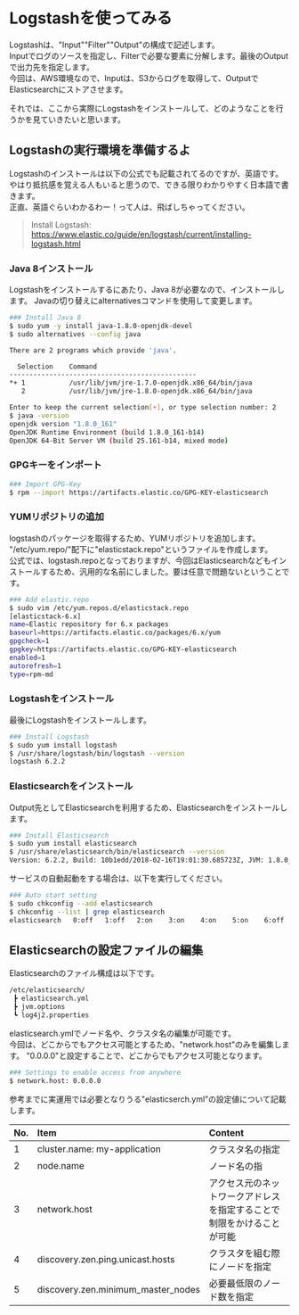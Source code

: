 # Logstashを使ってみる

Logstashは、"Input""Filter""Output"の構成で記述します。  
Inputでログのソースを指定し、Filterで必要な要素に分解します。最後のOutputで出力先を指定します。  
今回は、AWS環境なので、Inputは、S3からログを取得して、OutputでElasticsearchにストアさせます。  

それでは、ここから実際にLogstashをインストールして、どのようなことを行うかを見ていきたいと思います。  

##  Logstashの実行環境を準備するよ

Logstashのインストールは以下の公式でも記載されてるのですが、英語です。  
やはり抵抗感を覚える人もいると思うので、できる限りわかりやすく日本語で書きます。  
正直、英語ぐらいわかるわー！って人は、飛ばしちゃってください。  

> Install Logstash: https://www.elastic.co/guide/en/logstash/current/installing-logstash.html

### Java 8インストール

Logstashをインストールするにあたり、Java 8が必要なので、インストールします。
Javaの切り替えにalternativesコマンドを使用して変更します。

```bash
### Install Java 8
$ sudo yum -y install java-1.8.0-openjdk-devel
$ sudo alternatives --config java

There are 2 programs which provide 'java'.

  Selection    Command
-----------------------------------------------
*+ 1           /usr/lib/jvm/jre-1.7.0-openjdk.x86_64/bin/java
   2           /usr/lib/jvm/jre-1.8.0-openjdk.x86_64/bin/java

Enter to keep the current selection[+], or type selection number: 2
$ java -version
openjdk version "1.8.0_161"
OpenJDK Runtime Environment (build 1.8.0_161-b14)
OpenJDK 64-Bit Server VM (build 25.161-b14, mixed mode)
```

### GPGキーをインポート

```bash
### Import GPG-Key
$ rpm --import https://artifacts.elastic.co/GPG-KEY-elasticsearch
```

### YUMリポジトリの追加

logstashのパッケージを取得するため、YUMリポジトリを追加します。  
"/etc/yum.repo/"配下に"elasticstack.repo"というファイルを作成します。  
公式では、logstash.repoとなっておりますが、今回はElasticsearchなどもインストールするため、汎用的な名前にしました。要は任意で問題ないということです。

```bash
### Add elastic.repo
$ sudo vim /etc/yum.repos.d/elasticstack.repo
[elasticstack-6.x]
name=Elastic repository for 6.x packages
baseurl=https://artifacts.elastic.co/packages/6.x/yum
gpgcheck=1
gpgkey=https://artifacts.elastic.co/GPG-KEY-elasticsearch
enabled=1
autorefresh=1
type=rpm-md
```

### Logstashをインストール

最後にLogstashをインストールします。

```bash
### Install Logstash
$ sudo yum install logstash
$ /usr/share/logstash/bin/logstash --version
logstash 6.2.2
```
### Elasticsearchをインストール

Output先としてElasticsearchを利用するため、Elasticsearchをインストールします。

```bash
### Install Elasticsearch
$ sudo yum install elasticsearch
$ /usr/share/elasticsearch/bin/elasticsearch --version
Version: 6.2.2, Build: 10b1edd/2018-02-16T19:01:30.685723Z, JVM: 1.8.0_161
``` 

サービスの自動起動をする場合は、以下を実行してください。

```bash
### Auto start setting
$ sudo chkconfig --add elasticsearch
$ chkconfig --list | grep elasticsearch
elasticsearch  	0:off	1:off	2:on	3:on	4:on	5:on	6:off
```

## Elasticsearchの設定ファイルの編集

Elasticsearchのファイル構成は以下です。

```bash
/etc/elasticsearch/
 ┣ elasticsearch.yml
 ┣ jvm.options
 ┗ log4j2.properties
```

elasticsearch.ymlでノード名や、クラスタ名の編集が可能です。  
今回は、どこからでもアクセス可能とするため、"network.host"のみを編集します。
"0.0.0.0"と設定することで、どこからでもアクセス可能となります。

```bash
### Settings to enable access from anywhere
$ network.host: 0.0.0.0
```

参考までに実運用では必要となりうる"elasticserch.yml"の設定値について記載します。

| No. | Item                               | Content                                                                |
|:----|:-----------------------------------|:-----------------------------------------------------------------------|
| 1   | cluster.name: my-application       | クラスタ名の指定                                                       |
| 2   | node.name                          | ノード名の指                                                           |
| 3   | network.host                       | アクセス元のネットワークアドレスを指定することで制限をかけることが可能 |
| 4   | discovery.zen.ping.unicast.hosts   | クラスタを組む際にノードを指定                                         |
| 5   | discovery.zen.minimum_master_nodes | 必要最低限のノード数を指定                                             |




